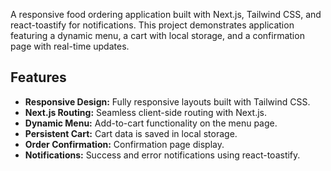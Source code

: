 
A responsive food ordering application built with Next.js, Tailwind CSS, and react-toastify for notifications. This project demonstrates application featuring a dynamic menu, a cart with local storage, and a confirmation page with real-time updates.

## Features

- **Responsive Design:** Fully responsive layouts built with Tailwind CSS.
- **Next.js Routing:** Seamless client-side routing with Next.js.
- **Dynamic Menu:** Add-to-cart functionality on the menu page.
- **Persistent Cart:** Cart data is saved in local storage.
- **Order Confirmation:** Confirmation page display.
- **Notifications:** Success and error notifications using react-toastify.
